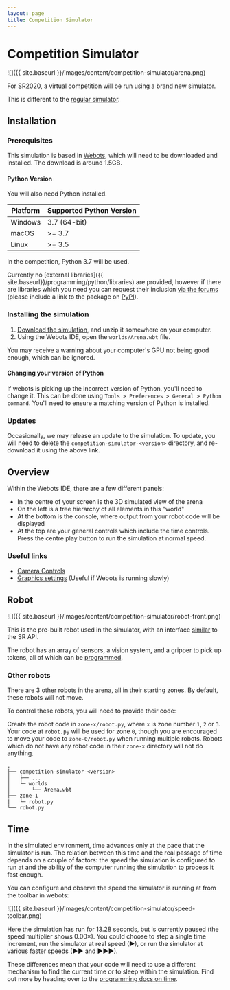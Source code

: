 ```yaml
---
layout: page
title: Competition Simulator
---
```


# Competition Simulator

![]({{ site.baseurl }}/images/content/competition-simulator/arena.png)

For SR2020, a virtual competition will be run using a brand new simulator.

<div class="info">
  This is different to the <a href="/docs/programming/simulator/">regular simulator</a>.
</div>

## Installation

### Prerequisites

This simulation is based in [Webots](https://cyberbotics.com/#download), which will need to be downloaded and installed. The download is around 1.5GB.

#### Python Version

You will also need Python installed.

| Platform | Supported Python Version |
|----------|--------------------------|
| Windows  | 3.7 (64-bit)             |
| macOS    | >= 3.7                   |
| Linux    | >= 3.5                   |

In the competition, Python 3.7 will be used.

Currently no [external libraries]({{ site.baseurl}}/programming/python/libraries)
are provided, however if there are libraries which you need you can request
their inclusion [via the forums](/forum) (please include a link to the package
on [PyPI](https://pypi.org/)).

### Installing the simulation

1. [Download the simulation](https://github.com/srobo/competition-simulator/releases/download/0.3.1/competition-simulator-0.3.1.zip), and unzip it somewhere on your computer.
2. Using the Webots IDE, open the `worlds/Arena.wbt` file.

You may receive a warning about your computer's GPU not being good enough, which can be ignored.

#### Changing your version of Python

If webots is picking up the incorrect version of Python, you'll need to change it. This can be done using `Tools > Preferences > General > Python command`. You'll need to ensure a matching version of Python is installed.

### Updates

Occasionally, we may release an update to the simulation. To update, you will need to delete the `competition-simulator-<version>` directory, and re-download it using the above link.

## Overview

Within the Webots IDE, there are a few different panels:

- In the centre of your screen is the 3D simulated view of the arena
- On the left is a tree hierarchy of all elements in this "world"
- At the bottom is the console, where output from your robot code will be displayed
- At the top are your general controls which include the time controls. Press the centre play button to run the simulation at normal speed.

### Useful links

- [Camera Controls](https://www.cyberbotics.com/doc/guide/the-3d-window#navigation-in-the-scene)
- [Graphics settings](https://www.cyberbotics.com/doc/guide/preferences#opengl) (Useful if Webots is running slowly)

## Robot

![]({{ site.baseurl }}/images/content/competition-simulator/robot-front.png)

This is the pre-built robot used in the simulator, with an interface [similar](./programming) to the SR API.

The robot has an array of sensors, a vision system, and a gripper to pick up tokens, all of which can be [programmed](./programming).

### Other robots

There are 3 other robots in the arena, all in their starting zones. By default, these robots will not move.

To control these robots, you will need to provide their code:

Create the robot code in `zone-x/robot.py`, where `x` is zone number `1`, `2` or `3`.
Your code at `robot.py` will be used for zone `0`, though you are encouraged to move your code to `zone-0/robot.py` when running multiple robots.
Robots which do not have any robot code in their `zone-x` directory will not do anything.

```
.
├── competition-simulator-<version>
│   ├── ...
│   └─ worlds
│       └── Arena.wbt
├── zone-1
|   └─ robot.py
└── robot.py
```

## Time

In the simulated environment, time advances only at the pace that the simulator
is run. The relation between this time and the real passage of time depends on a
couple of factors: the speed the simulation is configured to run at and the
ability of the computer running the simulation to process it fast enough.

You can configure and observe the speed the simulator is running at from the toolbar in webots:

![]({{ site.baseurl }}/images/content/competition-simulator/speed-toolbar.png)

Here the simulation has run for 13.28 seconds, but is currently paused (the
speed multiplier shows 0.00×). You could choose to step a single time increment,
run the simulator at real speed (▶), or run the simulator at various faster
speeds (▶▶ and ▶▶▶).

These differences mean that your code will need to use a different mechanism to
find the current time or to sleep within the simulation. Find out more by
heading over to the [programming docs on time](./programming/time).
